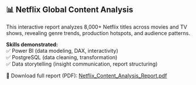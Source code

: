
## 📊 Netflix Global Content Analysis

This interactive report analyzes 8,000+ Netflix titles across movies and TV shows, revealing genre trends, production hotspots, and audience patterns.

**Skills demonstrated:**  
✅ Power BI (data modeling, DAX, interactivity)  
✅ PostgreSQL (data cleaning, transformation)  
✅ Data storytelling (insight communication, report structuring)

📄 Download full report (PDF): [Netflix_Content_Analysis_Report.pdf](link)
